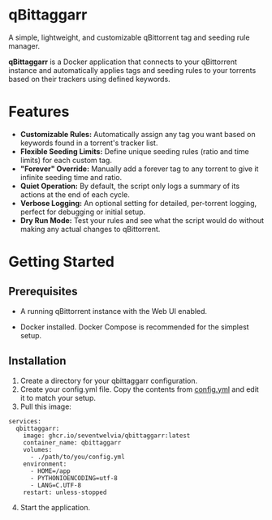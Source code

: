 # **qBittaggarr**

A simple, lightweight, and customizable qBittorrent tag and seeding rule manager.

**qBittaggarr** is a Docker application that connects to your qBittorrent instance and automatically applies tags and seeding rules to your torrents based on their trackers using defined keywords.

# **Features**


* **Customizable Rules:** Automatically assign any tag you want based on keywords found in a torrent's tracker list.
* **Flexible Seeding Limits:** Define unique seeding rules (ratio and time limits) for each custom tag.
* **"Forever" Override:** Manually add a forever tag to any torrent to give it infinite seeding time and ratio.
* **Quiet Operation:** By default, the script only logs a summary of its actions at the end of each cycle.
* **Verbose Logging:** An optional setting for detailed, per-torrent logging, perfect for debugging or initial setup.
* **Dry Run Mode:** Test your rules and see what the script would do without making any actual changes to qBittorrent.

# **Getting Started**

## Prerequisites

* A running qBittorrent instance with the Web UI enabled.

* Docker installed. Docker Compose is recommended for the simplest setup.

## Installation
1. Create a directory for your qbittaggarr configuration.
2. Create your config.yml file. Copy the contents from [config.yml](https://github.com/SevenTwelvia/qbittaggarr/blob/main/config.yml) and edit it to match your setup.
3. Pull this image:
```
services:
  qbittaggarr:
    image: ghcr.io/seventwelvia/qbittaggarr:latest
    container_name: qbittaggarr
    volumes:
      - ./path/to/you/config.yml
    environment:
      - HOME=/app
      - PYTHONIOENCODING=utf-8
      - LANG=C.UTF-8
    restart: unless-stopped
```
4. Start the application.
